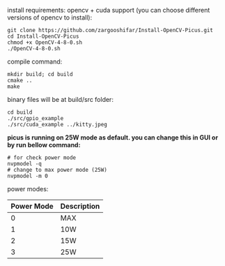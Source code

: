 install requirements:
opencv + cuda support (you can choose different versions of opencv to install):
```
git clone https://github.com/zargooshifar/Install-OpenCV-Picus.git
cd Install-OpenCV-Picus
chmod +x OpenCV-4-8-0.sh
./OpenCV-4-8-0.sh
```

compile command:
```
mkdir build; cd build
cmake ..
make
```

binary files will be at build/src folder:
```
cd build
./src/gpio_example
./src/cuda_example ../kitty.jpeg
```



**picus is running on 25W mode as default. you can change this in GUI or by run bellow command:**
```
# for check power mode
nvpmodel -q
# change to max power mode (25W)
nvpmodel -m 0
```

power modes:

| Power Mode | Description |
|------------|-------------|
| 0          | MAX         |
| 1          | 10W         |
| 2          | 15W         |
| 3          | 25W         |
